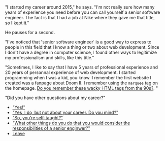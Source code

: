 "I started my career around 2015," he says. "I'm not really sure how many years of experience you need before you can call yourself a senior software engineer. The fact is that I had a job at Nike where they gave me that title, so I kept it."

He pauses for a second.

"I've noticed that 'senior software engineer' is a good way to express to people in this field that I know a thing or two about web development. Since I don't have a degree in computer science, I found other ways to legitimize my professionalism and skills, like this title."

"Sometimes, I like to say that I have 5 years of professional experience and 20 years of personnal experience of web development. I started programming when I was a kid, you know. I remember the first website I created was a fanpage about Doom II. I remember using the `marquee` tag on the homepage. [Do you remember these wacky HTML tags from the 90s?](https://medium.com/@yvesgurcan/remember-marquee-and-blink-15ac3de4c790). "

"Did you have other questions about my career?" 

- ["Yes!"](job.md)
- ["Yes, I do, but not about your career. Do you mind?"](questions.md)
- ["So, you're self-taught?"](self-taught.md)
- ["What other things do you do that you would consider the responsibilities of a senior enginwer?"](senior-responsibilities.md)
- [Leave](leave.md)
